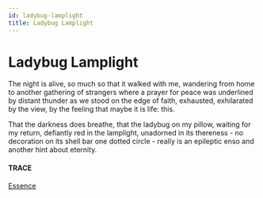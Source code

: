 ```yaml
---
id: ladybug-lamplight
title: Ladybug Lamplight 
---
```


# Ladybug Lamplight

The night is alive,
so much so that it walked with me,
wandering from home 
to another gathering of strangers 
where a prayer for peace 
was underlined by distant thunder 
as we stood on the edge of faith, 
exhausted, exhilarated by the view, 
by the feeling that maybe it is life:
this.

That the darkness does breathe,
that the ladybug on my pillow,
waiting for my return,
defiantly red in the lamplight,
unadorned in its thereness - 
no decoration on its shell bar one
dotted circle - really is an epileptic enso
and another hint about eternity.


#### TRACE

[Essence](https://dharmanet.org/coursesM/27/zenstory1.htm)
